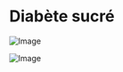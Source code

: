 # Diabète sucré

![Image](.//media/endo/Scan_0008.jpg)

![Image](.//media/endo/Scan_0008_verso.jpg)
